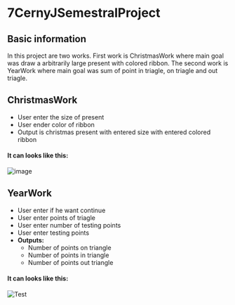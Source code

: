 # 7CernyJSemestralProject
## Basic information
In this project are two works. First work is ChristmasWork where main goal was draw a arbitrarily large present with colored ribbon. The second work is YearWork where main goal was sum of point in triagle, on triagle and out triagle.

## ChristmasWork
* User enter the size of present 
* User ender color of ribbon
* Output is christmas present with entered size with entered colored ribbon

#### **It can looks like this:**
![image](https://user-images.githubusercontent.com/74651859/206859274-f08577d0-7086-42cc-aa5e-64a115c807a0.png)


## YearWork
- User enter if he want continue
- User enter points of triagle
- User enter number of testing points
- User enter testing points
- **Outputs:**
  - Number of points on triangle
  - Number of points in triangle
  - Number of points out triangle
  
#### **It can looks like this:**
![Test](https://user-images.githubusercontent.com/74651859/206908019-0d714b83-e33d-4d50-a245-fbe7aa88c573.png)


